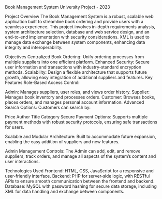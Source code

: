 Book Management System
University Project - 2023

Project Overview
The Book Management System is a robust, scalable web application built to streamline book ordering and provide users with a seamless experience. This project involves in-depth requirements analysis, system architecture selection, database and web service design, and an end-to-end implementation with security considerations. XML is used to manage data exchange between system components, enhancing data integrity and interoperability.

Objectives
Centralized Book Ordering: Unify ordering processes from multiple suppliers into one efficient platform.
Enhanced Security: Secure user information and transactions with industry-standard encryption methods.
Scalability: Design a flexible architecture that supports future growth, allowing easy integration of additional suppliers and features.
Key Features
Role-Based Access Control:

Admin: Manages suppliers, user roles, and views order history.
Supplier: Manages book inventory and processes orders.
Customer: Browses books, places orders, and manages personal account information.
Advanced Search Options: Customers can search by:

Price
Author
Title
Category
Secure Payment Options: Supports multiple payment methods with robust security protocols, ensuring safe transactions for users.

Scalable and Modular Architecture: Built to accommodate future expansion, enabling the easy addition of suppliers and new features.

Admin Management Controls: The Admin can add, edit, and remove suppliers, track orders, and manage all aspects of the system’s content and user interactions.

Technologies Used
Frontend: HTML, CSS, JavaScript for a responsive and user-friendly interface.
Backend: PHP for server-side logic, with RESTful APIs to ensure smooth communication between the frontend and backend.
Database: MySQL with password hashing for secure data storage, including XML for data handling and exchange between components.
